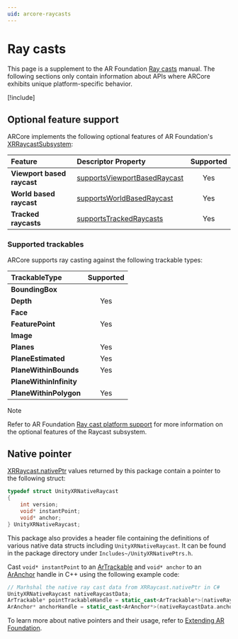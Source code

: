 ```yaml
---
uid: arcore-raycasts
---
```

# Ray casts

This page is a supplement to the AR Foundation [Ray casts](xref:arfoundation-raycasts) manual. The following sections only contain information about APIs where ARCore exhibits unique platform-specific behavior.

[!include[](../snippets/arf-docs-tip.md)]

## Optional feature support

ARCore implements the following optional features of AR Foundation's [XRRaycastSubsystem](xref:UnityEngine.XR.ARSubsystems.XRRaycastSubsystem):

| Feature                    | Descriptor Property | Supported |
| :------------------------- | :------------------ | :-------: |
| **Viewport based raycast** | [supportsViewportBasedRaycast](xref:UnityEngine.XR.ARSubsystems.XRRaycastSubsystemDescriptor.supportsViewportBasedRaycast)| Yes |
| **World based raycast**    |  [supportsWorldBasedRaycast](xref:UnityEngine.XR.ARSubsystems.XRRaycastSubsystemDescriptor.supportsWorldBasedRaycast)   | Yes |
| **Tracked raycasts**       | [supportsTrackedRaycasts](xref:UnityEngine.XR.ARSubsystems.XRRaycastSubsystemDescriptor.supportsTrackedRaycasts) | Yes |

### Supported trackables

ARCore supports ray casting against the following trackable types:

| TrackableType           | Supported |
| :---------------------- | :-------: |
| **BoundingBox**         |           |
| **Depth**               |    Yes    |
| **Face**                |           |
| **FeaturePoint**        |    Yes    |
| **Image**               |           |
| **Planes**              |    Yes    |
| **PlaneEstimated**      |    Yes    |
| **PlaneWithinBounds**   |    Yes    |
| **PlaneWithinInfinity** |           |
| **PlaneWithinPolygon**  |    Yes    |

> [!NOTE]
> Refer to AR Foundation [Ray cast platform support](xref:arfoundation-raycasts-platform-support) for more information on the optional features of the Raycast subsystem.

## Native pointer

[XRRaycast.nativePtr](xref:UnityEngine.XR.ARSubsystems.XRRaycast.nativePtr) values returned by this package contain a pointer to the following struct:

```c
typedef struct UnityXRNativeRaycast
{
    int version;
    void* instantPoint;
    void* anchor;
} UnityXRNativeRaycast;
```

This package also provides a header file containing the definitions of various native data structs including `UnityXRNativeRaycast`. It can be found in the package directory under `Includes~/UnityXRNativePtrs.h`.

Cast `void* instantPoint` to an [ArTrackable](https://developers.google.com/ar/reference/c/group/ar-trackable) and `void* anchor` to an [ArAnchor](https://developers.google.com/ar/reference/c/group/ar-anchor) handle in C++ using the following example code:

```cpp
// Marhshal the native ray cast data from XRRaycast.nativePtr in C#
UnityXRNativeRaycast nativeRaycastData;
ArTrackable* pointTrackableHandle = static_cast<ArTrackable*>(nativeRaycastData.instantPoint);
ArAnchor* anchorHandle = static_cast<ArAnchor*>(nativeRaycastData.anchor);
```

To learn more about native pointers and their usage, refer to [Extending AR Foundation](xref:arfoundation-extensions).

